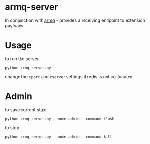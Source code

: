 armq-server
===

In conjunction with [armq](https://github.com/enckse/armq) - provides a receiving endpoint to extension payloads


# Usage

to run the server
```
python armq_server.py
```

change the `rport` and `rserver` settings if redis is not co-located

# Admin

to save current state
```
python armq_server.py --mode admin --command flush
``` 

to stop
```
python armq_server.py --mode admin --command kill
``` 
